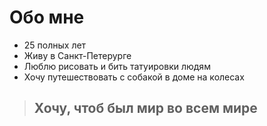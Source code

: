 # Обо мне

* 25 полных лет
* Живу в Санкт-Петерурге
* Люблю рисовать и бить татуировки людям 
* Хочу путешествовать с собакой в доме на колесах
  
> ## Хочу, чтоб был мир во всем мире